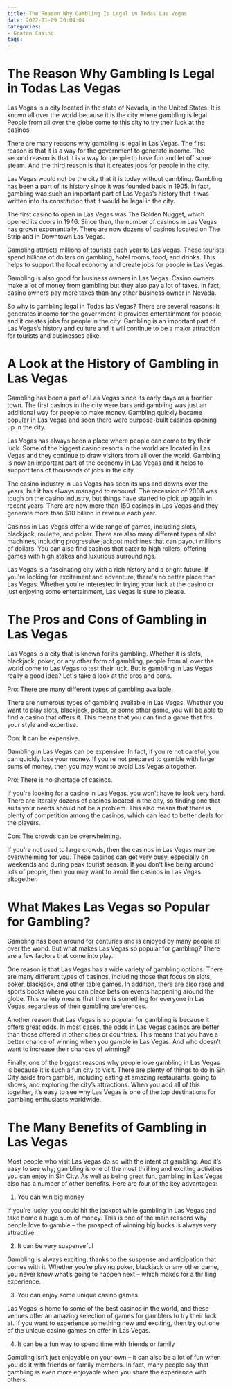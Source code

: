 ```yaml
---
title: The Reason Why Gambling Is Legal in Todas Las Vegas
date: 2022-11-09 20:04:04
categories:
- Graton Casino
tags:
---
```



#  The Reason Why Gambling Is Legal in Todas Las Vegas

Las Vegas is a city located in the state of Nevada, in the United States. It is known all over the world because it is the city where gambling is legal. People from all over the globe come to this city to try their luck at the casinos.

There are many reasons why gambling is legal in Las Vegas. The first reason is that it is a way for the government to generate income. The second reason is that it is a way for people to have fun and let off some steam. And the third reason is that it creates jobs for people in the city.

Las Vegas would not be the city that it is today without gambling. Gambling has been a part of its history since it was founded back in 1905. In fact, gambling was such an important part of Las Vegas’s history that it was written into its constitution that it would be legal in the city.

The first casino to open in Las Vegas was The Golden Nugget, which opened its doors in 1946. Since then, the number of casinos in Las Vegas has grown exponentially. There are now dozens of casinos located on The Strip and in Downtown Las Vegas.

Gambling attracts millions of tourists each year to Las Vegas. These tourists spend billions of dollars on gambling, hotel rooms, food, and drinks. This helps to support the local economy and create jobs for people in Las Vegas.

Gambling is also good for business owners in Las Vegas. Casino owners make a lot of money from gambling but they also pay a lot of taxes. In fact, casino owners pay more taxes than any other business owner in Nevada.

So why is gambling legal in Todas las Vegas? There are several reasons: It generates income for the government, it provides entertainment for people, and it creates jobs for people in the city. Gambling is an important part of Las Vegas’s history and culture and it will continue to be a major attraction for tourists and businesses alike.

#  A Look at the History of Gambling in Las Vegas

Gambling has been a part of Las Vegas since its early days as a frontier town. The first casinos in the city were bars and gambling was just an additional way for people to make money. Gambling quickly became popular in Las Vegas and soon there were purpose-built casinos opening up in the city.

Las Vegas has always been a place where people can come to try their luck. Some of the biggest casino resorts in the world are located in Las Vegas and they continue to draw visitors from all over the world. Gambling is now an important part of the economy in Las Vegas and it helps to support tens of thousands of jobs in the city.

The casino industry in Las Vegas has seen its ups and downs over the years, but it has always managed to rebound. The recession of 2008 was tough on the casino industry, but things have started to pick up again in recent years. There are now more than 150 casinos in Las Vegas and they generate more than $10 billion in revenue each year.

Casinos in Las Vegas offer a wide range of games, including slots, blackjack, roulette, and poker. There are also many different types of slot machines, including progressive jackpot machines that can payout millions of dollars. You can also find casinos that cater to high rollers, offering games with high stakes and luxurious surroundings.

Las Vegas is a fascinating city with a rich history and a bright future. If you're looking for excitement and adventure, there's no better place than Las Vegas. Whether you're interested in trying your luck at the casino or just enjoying some entertainment, Las Vegas is sure to please.

#  The Pros and Cons of Gambling in Las Vegas

Las Vegas is a city that is known for its gambling. Whether it is slots, blackjack, poker, or any other form of gambling, people from all over the world come to Las Vegas to test their luck. But is gambling in Las Vegas really a good idea? Let's take a look at the pros and cons.

Pro: There are many different types of gambling available.

There are numerous types of gambling available in Las Vegas. Whether you want to play slots, blackjack, poker, or some other game, you will be able to find a casino that offers it. This means that you can find a game that fits your style and expertise.

Con: It can be expensive.

Gambling in Las Vegas can be expensive. In fact, if you're not careful, you can quickly lose your money. If you're not prepared to gamble with large sums of money, then you may want to avoid Las Vegas altogether.

Pro: There is no shortage of casinos.

If you're looking for a casino in Las Vegas, you won't have to look very hard. There are literally dozens of casinos located in the city, so finding one that suits your needs should not be a problem. This also means that there is plenty of competition among the casinos, which can lead to better deals for the players.

Con: The crowds can be overwhelming.

If you're not used to large crowds, then the casinos in Las Vegas may be overwhelming for you. These casinos can get very busy, especially on weekends and during peak tourist season. If you don't like being around lots of people, then you may want to avoid the casinos in Las Vegas altogether.

#  What Makes Las Vegas so Popular for Gambling?

Gambling has been around for centuries and is enjoyed by many people all over the world. But what makes Las Vegas so popular for gambling? There are a few factors that come into play.

One reason is that Las Vegas has a wide variety of gambling options. There are many different types of casinos, including those that focus on slots, poker, blackjack, and other table games. In addition, there are also race and sports books where you can place bets on events happening around the globe. This variety means that there is something for everyone in Las Vegas, regardless of their gambling preferences.

Another reason that Las Vegas is so popular for gambling is because it offers great odds. In most cases, the odds in Las Vegas casinos are better than those offered in other cities or countries. This means that you have a better chance of winning when you gamble in Las Vegas. And who doesn’t want to increase their chances of winning?

Finally, one of the biggest reasons why people love gambling in Las Vegas is because it is such a fun city to visit. There are plenty of things to do in Sin City aside from gamble, including eating at amazing restaurants, going to shows, and exploring the city’s attractions. When you add all of this together, it’s easy to see why Las Vegas is one of the top destinations for gambling enthusiasts worldwide.

#  The Many Benefits of Gambling in Las Vegas

Most people who visit Las Vegas do so with the intent of gambling. And it’s easy to see why; gambling is one of the most thrilling and exciting activities you can enjoy in Sin City. As well as being great fun, gambling in Las Vegas also has a number of other benefits. Here are four of the key advantages:

1) You can win big money

If you’re lucky, you could hit the jackpot while gambling in Las Vegas and take home a huge sum of money. This is one of the main reasons why people love to gamble – the prospect of winning big bucks is always very attractive.

2) It can be very suspenseful

Gambling is always exciting, thanks to the suspense and anticipation that comes with it. Whether you’re playing poker, blackjack or any other game, you never know what’s going to happen next – which makes for a thrilling experience.

3) You can enjoy some unique casino games

Las Vegas is home to some of the best casinos in the world, and these venues offer an amazing selection of games for gamblers to try their luck at. If you want to experience something new and exciting, then try out one of the unique casino games on offer in Las Vegas.

4) It can be a fun way to spend time with friends or family

Gambling isn’t just enjoyable on your own – it can also be a lot of fun when you do it with friends or family members. In fact, many people say that gambling is even more enjoyable when you share the experience with others.